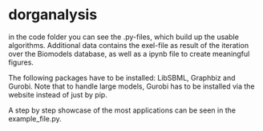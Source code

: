 # dorganalysis

in the code folder you can see the .py-files, which build up the usable algorithms. Additional data contains the exel-file as result of the iteration over the Biomodels database, as well as a ipynb file to create meaningful figures.

The following packages have to be installed: LibSBML, Graphbiz and Gurobi. Note that to handle large models, Gurobi has to be installed via the website instead of just by pip.

A step by step showcase of the most applications can be seen in the example_file.py.
